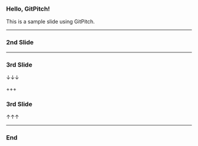 ### Hello, GitPitch!

This is a sample slide using GitPitch.

---

### 2nd Slide

---

### 3rd Slide

↓↓↓

+++

### 3rd Slide

↑↑↑

---

### End
